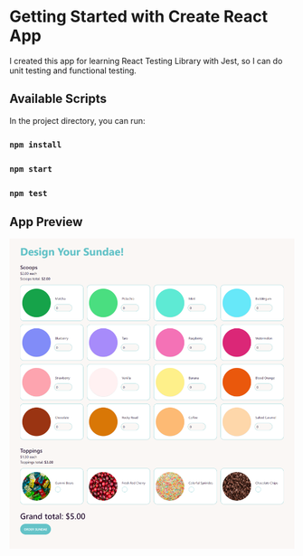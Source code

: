 # Getting Started with Create React App

I created this app for learning React Testing Library with Jest, so I can do unit testing and functional testing.

## Available Scripts

In the project directory, you can run:

### `npm install`

### `npm start`

### `npm test`

## App Preview

![alt text](https://raw.githubusercontent.com/badawi1713/learn-rtl-jest/master/public/images/misc/01-home.png)